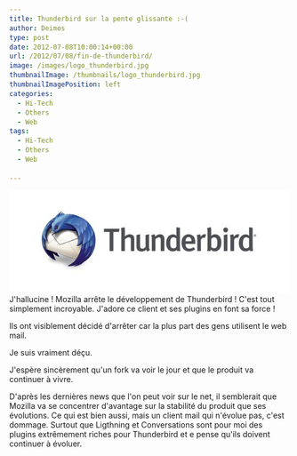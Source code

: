```yaml
---
title: Thunderbird sur la pente glissante :-(
author: Deimos
type: post
date: 2012-07-08T10:00:14+00:00
url: /2012/07/08/fin-de-thunderbird/
image: /images/logo_thunderbird.jpg
thumbnailImage: /thumbnails/logo_thunderbird.jpg
thumbnailImagePosition: left
categories:
  - Hi-Tech
  - Others
  - Web
tags:
  - Hi-Tech
  - Others
  - Web

---
```

![Thunderbird_icon](/images/logo_thunderbird.jpg)
J'hallucine ! Mozilla arrête le développement de Thunderbird ! C'est tout simplement incroyable. J'adore ce client et ses plugins en font sa force !

Ils ont visiblement décidé d'arrêter car la plus part des gens utilisent le web mail.
  
Je suis vraiment déçu.
  
J'espère sincèrement qu'un fork va voir le jour et que le produit va continuer à vivre.

D'après les dernières news que l'on peut voir sur le net, il semblerait que Mozilla va se concentrer d'avantage sur la stabilité du produit que ses évolutions. Ce qui est bien aussi, mais un client mail qui n'évolue pas, c'est dommage. Surtout que Ligthning et Conversations sont pour moi des plugins extrêmement riches pour Thunderbird et e pense qu'ils doivent continuer à évoluer.